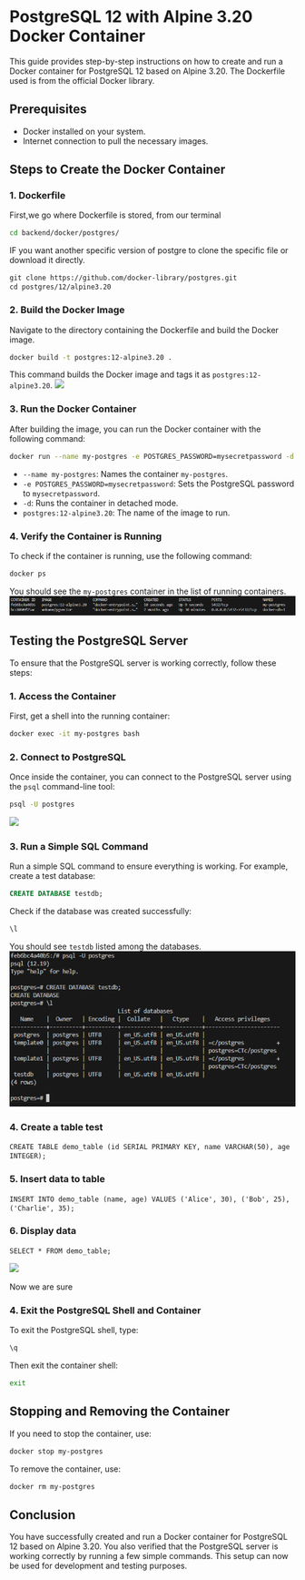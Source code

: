 # PostgreSQL 12 with Alpine 3.20 Docker Container

This guide provides step-by-step instructions on how to create and run a Docker container for PostgreSQL 12 based on Alpine 3.20. The Dockerfile used is from the official Docker library.

## Prerequisites

- Docker installed on your system.
- Internet connection to pull the necessary images.

## Steps to Create the Docker Container

### 1. Dockerfile

First,we go where Dockerfile is stored, from  our terminal  

```sh
cd backend/docker/postgres/
```
IF you want another specific version of postgre to clone the specific file or download it directly.

```
git clone https://github.com/docker-library/postgres.git
cd postgres/12/alpine3.20
```

### 2. Build the Docker Image

Navigate to the directory containing the Dockerfile and build the Docker image.

```sh
docker build -t postgres:12-alpine3.20 .
```

This command builds the Docker image and tags it as `postgres:12-alpine3.20`.
![](assets/2024-07-12-15-01-35.png)
### 3. Run the Docker Container

After building the image, you can run the Docker container with the following command:

```sh
docker run --name my-postgres -e POSTGRES_PASSWORD=mysecretpassword -d postgres:12-alpine3.20
```

- `--name my-postgres`: Names the container `my-postgres`.
- `-e POSTGRES_PASSWORD=mysecretpassword`: Sets the PostgreSQL password to `mysecretpassword`.
- `-d`: Runs the container in detached mode.
- `postgres:12-alpine3.20`: The name of the image to run.

### 4. Verify the Container is Running

To check if the container is running, use the following command:

```sh
docker ps
```

You should see the `my-postgres` container in the list of running containers.
![](assets/2024-08-24-17-15-35.png)
## Testing the PostgreSQL Server

To ensure that the PostgreSQL server is working correctly, follow these steps:

### 1. Access the Container

First, get a shell into the running container:

```sh
docker exec -it my-postgres bash
```

### 2. Connect to PostgreSQL

Once inside the container, you can connect to the PostgreSQL server using the `psql` command-line tool:

```sh
psql -U postgres
```
![](assets/2024-07-12-15-03-41.png)
### 3. Run a Simple SQL Command

Run a simple SQL command to ensure everything is working. For example, create a test database:

```sql
CREATE DATABASE testdb;
```

Check if the database was created successfully:

```sql
\l
```

You should see `testdb` listed among the databases.
![](assets/2024-08-24-17-16-18.png)
### 4. Create a table test
```
CREATE TABLE demo_table (id SERIAL PRIMARY KEY, name VARCHAR(50), age INTEGER);
```

### 5. Insert data to table
```
INSERT INTO demo_table (name, age) VALUES ('Alice', 30), ('Bob', 25), ('Charlie', 35);
```

### 6. Display data

```
SELECT * FROM demo_table;
```
![](assets/2024-07-12-15-14-37.png)

Now we are sure

### 4. Exit the PostgreSQL Shell and Container

To exit the PostgreSQL shell, type:

```sh
\q
```

Then exit the container shell:

```sh
exit
```

## Stopping and Removing the Container

If you need to stop the container, use:

```sh
docker stop my-postgres
```

To remove the container, use:

```sh
docker rm my-postgres
```

## Conclusion

You have successfully created and run a Docker container for PostgreSQL 12 based on Alpine 3.20. You also verified that the PostgreSQL server is working correctly by running a few simple commands. This setup can now be used for development and testing purposes.

